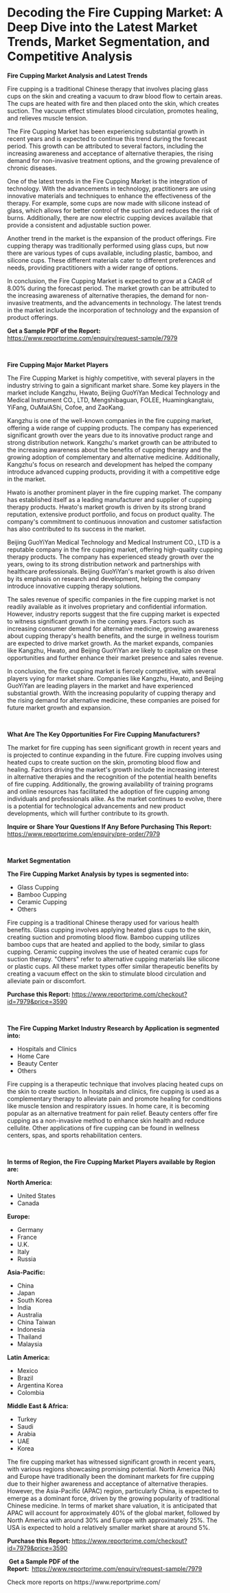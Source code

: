 <p><h1>Decoding the Fire Cupping Market: A Deep Dive into the Latest Market Trends, Market Segmentation, and Competitive Analysis</h1></p><p><strong>Fire Cupping Market Analysis and Latest Trends</strong></p>
<p><p>Fire cupping is a traditional Chinese therapy that involves placing glass cups on the skin and creating a vacuum to draw blood flow to certain areas. The cups are heated with fire and then placed onto the skin, which creates suction. The vacuum effect stimulates blood circulation, promotes healing, and relieves muscle tension.</p><p>The Fire Cupping Market has been experiencing substantial growth in recent years and is expected to continue this trend during the forecast period. This growth can be attributed to several factors, including the increasing awareness and acceptance of alternative therapies, the rising demand for non-invasive treatment options, and the growing prevalence of chronic diseases.</p><p>One of the latest trends in the Fire Cupping Market is the integration of technology. With the advancements in technology, practitioners are using innovative materials and techniques to enhance the effectiveness of the therapy. For example, some cups are now made with silicone instead of glass, which allows for better control of the suction and reduces the risk of burns. Additionally, there are now electric cupping devices available that provide a consistent and adjustable suction power.</p><p>Another trend in the market is the expansion of the product offerings. Fire cupping therapy was traditionally performed using glass cups, but now there are various types of cups available, including plastic, bamboo, and silicone cups. These different materials cater to different preferences and needs, providing practitioners with a wider range of options.</p><p>In conclusion, the Fire Cupping Market is expected to grow at a CAGR of 8.00% during the forecast period. The market growth can be attributed to the increasing awareness of alternative therapies, the demand for non-invasive treatments, and the advancements in technology. The latest trends in the market include the incorporation of technology and the expansion of product offerings.</p></p>
<p><strong>Get a Sample PDF of the Report:&nbsp;</strong> <a href="https://www.reportprime.com/enquiry/request-sample/7979">https://www.reportprime.com/enquiry/request-sample/7979</a></p>
<p>&nbsp;</p>
<p><strong>Fire Cupping Major Market Players</strong></p>
<p><p>The Fire Cupping Market is highly competitive, with several players in the industry striving to gain a significant market share. Some key players in the market include Kangzhu, Hwato, Beijing GuoYiYan Medical Technology and Medical Instrument CO., LTD, Mengshibaguan, FOLEE, Huamingkangtaiu, YiFang, OuMaiAShi, Cofoe, and ZaoKang.</p><p>Kangzhu is one of the well-known companies in the fire cupping market, offering a wide range of cupping products. The company has experienced significant growth over the years due to its innovative product range and strong distribution network. Kangzhu's market growth can be attributed to the increasing awareness about the benefits of cupping therapy and the growing adoption of complementary and alternative medicine. Additionally, Kangzhu's focus on research and development has helped the company introduce advanced cupping products, providing it with a competitive edge in the market.</p><p>Hwato is another prominent player in the fire cupping market. The company has established itself as a leading manufacturer and supplier of cupping therapy products. Hwato's market growth is driven by its strong brand reputation, extensive product portfolio, and focus on product quality. The company's commitment to continuous innovation and customer satisfaction has also contributed to its success in the market.</p><p>Beijing GuoYiYan Medical Technology and Medical Instrument CO., LTD is a reputable company in the fire cupping market, offering high-quality cupping therapy products. The company has experienced steady growth over the years, owing to its strong distribution network and partnerships with healthcare professionals. Beijing GuoYiYan's market growth is also driven by its emphasis on research and development, helping the company introduce innovative cupping therapy solutions.</p><p>The sales revenue of specific companies in the fire cupping market is not readily available as it involves proprietary and confidential information. However, industry reports suggest that the fire cupping market is expected to witness significant growth in the coming years. Factors such as increasing consumer demand for alternative medicine, growing awareness about cupping therapy's health benefits, and the surge in wellness tourism are expected to drive market growth. As the market expands, companies like Kangzhu, Hwato, and Beijing GuoYiYan are likely to capitalize on these opportunities and further enhance their market presence and sales revenue.</p><p>In conclusion, the fire cupping market is fiercely competitive, with several players vying for market share. Companies like Kangzhu, Hwato, and Beijing GuoYiYan are leading players in the market and have experienced substantial growth. With the increasing popularity of cupping therapy and the rising demand for alternative medicine, these companies are poised for future market growth and expansion.</p></p>
<p>&nbsp;</p>
<p><strong>What Are The Key Opportunities For Fire Cupping Manufacturers?</strong></p>
<p><p>The market for fire cupping has seen significant growth in recent years and is projected to continue expanding in the future. Fire cupping involves using heated cups to create suction on the skin, promoting blood flow and healing. Factors driving the market's growth include the increasing interest in alternative therapies and the recognition of the potential health benefits of fire cupping. Additionally, the growing availability of training programs and online resources has facilitated the adoption of fire cupping among individuals and professionals alike. As the market continues to evolve, there is a potential for technological advancements and new product developments, which will further contribute to its growth.</p></p>
<p><strong>Inquire or Share Your Questions If Any Before Purchasing This Report:</strong> <a href="https://www.reportprime.com/enquiry/pre-order/7979">https://www.reportprime.com/enquiry/pre-order/7979</a></p>
<p>&nbsp;</p>
<p><strong>Market Segmentation</strong></p>
<p><strong>The Fire Cupping Market Analysis by types is segmented into:</strong></p>
<p><ul><li>Glass Cupping</li><li>Bamboo Cupping</li><li>Ceramic Cupping</li><li>Others</li></ul></p>
<p><p>Fire cupping is a traditional Chinese therapy used for various health benefits. Glass cupping involves applying heated glass cups to the skin, creating suction and promoting blood flow. Bamboo cupping utilizes bamboo cups that are heated and applied to the body, similar to glass cupping. Ceramic cupping involves the use of heated ceramic cups for suction therapy. "Others" refer to alternative cupping materials like silicone or plastic cups. All these market types offer similar therapeutic benefits by creating a vacuum effect on the skin to stimulate blood circulation and alleviate pain or discomfort.</p></p>
<p><strong>Purchase this Report:&nbsp;</strong><a href="https://www.reportprime.com/checkout?id=7979&price=3590">https://www.reportprime.com/checkout?id=7979&price=3590</a></p>
<p>&nbsp;</p>
<p><strong>The Fire Cupping Market Industry Research by Application is segmented into:</strong></p>
<p><ul><li>Hospitals and Clinics</li><li>Home Care</li><li>Beauty Center</li><li>Others</li></ul></p>
<p><p>Fire cupping is a therapeutic technique that involves placing heated cups on the skin to create suction. In hospitals and clinics, fire cupping is used as a complementary therapy to alleviate pain and promote healing for conditions like muscle tension and respiratory issues. In home care, it is becoming popular as an alternative treatment for pain relief. Beauty centers offer fire cupping as a non-invasive method to enhance skin health and reduce cellulite. Other applications of fire cupping can be found in wellness centers, spas, and sports rehabilitation centers.</p></p>
<p>&nbsp;</p>
<p><strong>In terms of Region, the Fire Cupping Market Players available by Region are:</strong></p>
<p>
    <p> <strong> North America: </strong>
        <ul>
            <li>United States</li>
            <li>Canada</li>
        </ul>
        </p> 
    <p> <strong> Europe: </strong>
        <ul>
            <li>Germany</li>
            <li>France</li>
            <li>U.K.</li>
            <li>Italy</li>
            <li>Russia</li>
        </ul>
        </p> 
    <p> <strong> Asia-Pacific: </strong>
        <ul>
            <li>China</li>
            <li>Japan</li>
            <li>South Korea</li>
            <li>India</li>
            <li>Australia</li>
            <li>China Taiwan</li>
            <li>Indonesia</li>
            <li>Thailand</li>
            <li>Malaysia</li>
        </ul>
        </p> 
    <p> <strong> Latin America: </strong>
        <ul>
            <li>Mexico</li>
            <li>Brazil</li>
            <li>Argentina Korea</li>
            <li>Colombia</li>
        </ul>
        </p> 
    <p> <strong> Middle East & Africa: </strong>
        <ul>
            <li>Turkey</li>
            <li>Saudi</li>
            <li>Arabia</li>
            <li>UAE</li>
            <li>Korea</li>
        </ul>
    </p>
    </p>
<p><p>The fire cupping market has witnessed significant growth in recent years, with various regions showcasing promising potential. North America (NA) and Europe have traditionally been the dominant markets for fire cupping due to their higher awareness and acceptance of alternative therapies. However, the Asia-Pacific (APAC) region, particularly China, is expected to emerge as a dominant force, driven by the growing popularity of traditional Chinese medicine. In terms of market share valuation, it is anticipated that APAC will account for approximately 40% of the global market, followed by North America with around 30% and Europe with approximately 25%. The USA is expected to hold a relatively smaller market share at around 5%.</p></p>
<p><strong>Purchase this Report: </strong><a href="https://www.reportprime.com/checkout?id=7979&price=3590">https://www.reportprime.com/checkout?id=7979&price=3590</a></p>
<p>&nbsp;<strong>Get a Sample PDF of the Report:&nbsp;&nbsp;</strong><a href="https://www.reportprime.com/enquiry/request-sample/7979">https://www.reportprime.com/enquiry/request-sample/7979</a></p>
<p><strong></strong></p>
<p>Check more reports on https://www.reportprime.com/</p>